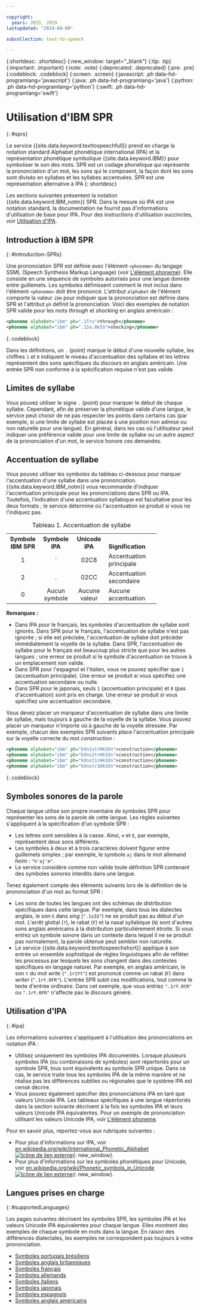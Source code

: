 ```yaml
---

copyright:
  years: 2015, 2019
lastupdated: "2019-04-09"

subcollection: text-to-speech

---
```


{:shortdesc: .shortdesc}
{:new_window: target="_blank"}
{:tip: .tip}
{:important: .important}
{:note: .note}
{:deprecated: .deprecated}
{:pre: .pre}
{:codeblock: .codeblock}
{:screen: .screen}
{:javascript: .ph data-hd-programlang='javascript'}
{:java: .ph data-hd-programlang='java'}
{:python: .ph data-hd-programlang='python'}
{:swift: .ph data-hd-programlang='swift'}

# Utilisation d'IBM SPR 
{: #sprs}

Le service {{site.data.keyword.texttospeechfull}} prend en charge la notation standard Alphabet phonétique international (IPA) et la représentation phonétique symbolique {{site.data.keyword.IBM}} pour symboliser le son des mots. SPR est un codage phonétique qui représente la prononciation d'un mot, les sons qui le composent, la façon dont les sons sont divisés en syllabes et les syllabes accentuées. SPR est une représentation alternative à IPA
{: shortdesc}

Les sections suivantes présentent la notation {{site.data.keyword.IBM_notm}} SPR. Dans la mesure où IPA est une notation standard, la documentation ne fournit pas d'informations d'utilisation de base pour IPA. Pour des instructions d'utilisation succinctes, voir [Utilisation d'IPA](#ipa).

## Introduction à IBM SPR 
{: #introduction-SPRs}

Une prononciation SPR est définie avec l'élément `<phoneme>` du langage SSML (Speech Synthesis Markup Language) (voir [L'élément phoneme](/docs/services/text-to-speech/SSML-elements.html#phoneme_element)). Elle consiste en une séquence de symboles autorisés pour une langue donnée entre guillemets. Les symboles définissent comment le mot inclus dans l'élément `<phoneme>` doit être prononcé. L'attribut `alphabet` de l'élément comporte la valeur `ibm` pour indiquer que la prononciation est définie dans SPR et l'attribut `ph` définit la prononciation.  Voici des exemples de notation SPR valide pour les mots *through* et *shocking* en anglais américain : 

```xml
<phoneme alphabet="ibm" ph=".1Tru">through</phoneme>
<phoneme alphabet="ibm" ph=".1Sa.0kIG">shocking</phoneme>
```
{: codeblock}

Dans les définitions, un `.` (point) marque le début d'une nouvelle syllabe, les chiffres `1` et `0` indiquent le niveau d'accentuation des syllabes et les lettres représentent des sons spécifiques du discours en anglais américain. Une entrée SPR non conforme à la spécification requise n'est pas valide. 

## Limites de syllabe

Vous pouvez utiliser le signe `.` (point) pour marquer le début de chaque syllabe. Cependant, afin de préserver la phonétique valide d'une langue, le service peut choisir de ne pas respecter les points dans certains cas (par exemple, si une limite de syllabe est placée à une position non admise ou non naturelle pour une langue). En général, dans les cas où l'utilisateur peut indiquer une préférence valide pour une limite de syllabe ou un autre aspect de la prononciation d'un mot, le service honore ces demandes. 

## Accentuation de syllabe

Vous pouvez utiliser les symboles du tableau ci-dessous pour marquer l'accentuation d'une syllabe dans une prononciation. {{site.data.keyword.IBM_notm}} vous recommande d'indiquer l'accentuation principale pour les prononciations dans SPR ou IPA. Toutefois, l’indication d'une accentuation syllabique est facultative pour les deux formats ; le service détermine où l'accentuation se produit si vous ne l'indiquez pas. 

<table style="width:80%">
  <caption>Tableau 1. Accentuation de syllabe</caption>
  <tr>
    <th style="width:22%; text-align:center; vertical-align:bottom">
      Symbole IBM SPR
    </th>
    <th style="width:22%; text-align:center; vertical-align:bottom">
      Symbole IPA
    </th>
    <th style="width:22%; text-align:center; vertical-align:bottom">
      Unicode IPA
    </th>
    <th style="text-align:left; vertical-align:bottom">
      Signification
</th>
  </tr>
  <tr>
    <td style="text-align:center">
      1
    </td>
    <td style="text-align:center">
      <code>&#712;</code>
    </td>
    <td style="text-align:center">
      02C8
    </td>
    <td>
      Accentuation principale
    </td>
  </tr>
  <tr>
    <td style="text-align:center">
      2
    </td>
    <td style="text-align:center">
      <code>&#716;</code>
    </td>
    <td style="text-align:center">
      02CC
    </td>
    <td>
      Accentuation secondaire
    </td>
  </tr>
  <tr>
    <td style="text-align:center">
      0
    </td>
    <td style="text-align:center">Aucun symbole</td>
    <td style="text-align:center">Aucune valeur</td>
    <td>
      Aucune accentuation
    </td>
  </tr>
</table>

**Remarques :**

-   Dans IPA pour le français, les symboles d'accentuation de syllabe sont ignorés. Dans SPR pour le français, l'accentuation de syllabe n'est pas ignorée ; si elle est précisée, l'accentuation de syllabe doit précéder immédiatement la voyelle de la syllabe. Dans SPR, l'accentuation de syllabe pour le français est beaucoup plus stricte que pour les autres langues ; une erreur se produit si le symbole d'accentuation se trouve à un emplacement non valide. 
-   Dans SPR pour l'espagnol et l'italien, vous ne pouvez spécifier que `1` (accentuation principale). Une erreur se produit si vous spécifiez une accentuation secondaire ou nulle. 
-   Dans SPR pour le japonais, seuls `1` (accentuation principale) et `0` (pas d'accentuation) sont pris en charge. Une erreur se produit si vous spécifiez une accentuation secondaire. 

Vous devez placer un marqueur d'accentuation de syllabe dans une limite de syllabe, mais toujours à gauche de la voyelle de la syllabe. Vous pouvez placer un marqueur n'importe où à gauche de la voyelle stressée. Par exemple, chacun des exemples SPR suivants place l'accentuation principale sur la voyelle correcte du mot *construction* :

```xml
<phoneme alphabet="ibm" ph="kXn1strHkSXn">construction</phoneme>
<phoneme alphabet="ibm" ph="kXns1trHkSXn">construction</phoneme>
<phoneme alphabet="ibm" ph="kXnst1rHkSXn">construction</phoneme>
<phoneme alphabet="ibm" ph="kXnstr1HkSXn">construction</phoneme>
```
{: codeblock}

## Symboles sonores de la parole 

Chaque langue utilise son propre inventaire de symboles SPR pour représenter les sons de la parole de cette langue. Les règles suivantes s'appliquent à la spécification d'un symbole SPR : 

-   Les lettres sont sensibles à la casse. Ainsi, `e` et `E`, par exemple, représentent deux sons différents. 
-   Les symboles à deux et à trois caractères doivent figurer entre guillemets simples ; par exemple, le symbole `aj` dans le mot allemand *heim* : `"h'aj'm"`.
-   Le service considère comme non valide toute définition SPR contenant des symboles sonores interdits dans une langue. 

Tenez également compte des éléments suivants lors de la définition de la prononciation d'un mot au format SPR : 

-   Les sons de toutes les langues ont des schémas de distribution spécifiques dans cette langue. Par exemple, dans tous les dialectes anglais, le son `G` dans *sing* (`".1sIG"`) ne se produit pas au début d'un mot. L'arrêt glottal (`?`), le rabat (`F`) et la nasal syllabique (`N`) sont d'autres sons anglais américains à la distribution particulièrement étroite. Si vous entrez un symbole sonore dans un contexte dans lequel il ne se produit pas normalement, la parole obtenue peut sembler non naturelle. 
-   Le service {{site.data.keyword.texttospeechshort}} applique à son entrée un ensemble sophistiqué de règles linguistiques afin de refléter les processus par lesquels les sons changent dans des contextes spécifiques en langage naturel. Par exemple, en anglais américain, le son `t` du mot *write* (`".1r1Yt"`) est prononcé comme un rabat (`F`) dans *writer* (`".1rY.0FR"`). L'entrée SPR subit ces modifications, tout comme le texte d'entrée ordinaire. Dans cet exemple, que vous entriez `".1rY.0tR"` ou `".1rY.0FR"` n'affecte pas le discours généré.

## Utilisation d'IPA
{: #ipa}

Les informations suivantes s'appliquent à l'utilisation des prononciations en notation IPA : 

-   Utilisez uniquement les symboles IPA documentés. Lorsque plusieurs symboles IPA (ou combinaisons de symboles) sont répertoriés pour un symbole SPR, tous sont équivalents au symbole SPR unique. Dans ce cas, le service traite tous les symboles IPA de la même manière et ne réalise pas les différences subtiles ou régionales que le système IPA est censé décrire. 
-   Vous pouvez également spécifier des prononciations IPA en tant que valeurs Unicode IPA. Les tableaux spécifiques à une langue répertoriés dans la section suivante décrivent à la fois les symboles IPA et leurs valeurs Unicode IPA équivalentes. Pour un exemple de prononciation utilisant les valeurs Unicode IPA, voir [L'élément phoneme](/docs/services/text-to-speech/SSML-elements.html#phoneme_element).

Pour en savoir plus, reportez-vous aux rubriques suivantes :

-   Pour plus d'informations sur IPA, voir [en.wikipedia.org/wiki/International_Phonetic_Alphabet ![Icône de lien externe](../../icons/launch-glyph.svg "Icône de lien externe")](https://en.wikipedia.org/wiki/International_Phonetic_Alphabet){: new_window}.
-   Pour plus d'informations sur les symboles phonétiques pour Unicode, voir [en.wikipedia.org/wiki/Phonetic_symbols_in_Unicode ![Icône de lien externe](../../icons/launch-glyph.svg "Icône de lien externe")](https://en.wikipedia.org/wiki/Phonetic_symbols_in_Unicode){: new_window}.

## Langues prises en charge 
{: #supportedLanguages}

Les pages suivantes décrivent les symboles SPR, les symboles IPA et les valeurs Unicode IPA équivalentes pour chaque langue. Elles montrent des exemples de chaque symbole en mots dans la langue. En raison des différences dialectales, les exemples ne correspondent pas toujours à votre prononciation. 

-   [Symboles portugais brésiliens](/docs/services/text-to-speech/pt-BR-SPRs.html)
-   [Symboles anglais britanniques](/docs/services/text-to-speech/en-GB-SPRs.html)
-   [Symboles français](/docs/services/text-to-speech/fr-FR-SPRs.html)
-   [Symboles allemands](/docs/services/text-to-speech/de-DE-SPRs.html)
-   [Symboles italiens](/docs/services/text-to-speech/it-IT-SPRs.html)
-   [Symboles japonais](/docs/services/text-to-speech/ja-JP-SPRs.html)
-   [Symboles espagnols](/docs/services/text-to-speech/es-ES-SPRs.html)
-   [Symboles anglais américains](/docs/services/text-to-speech/en-US-SPRs.html)
